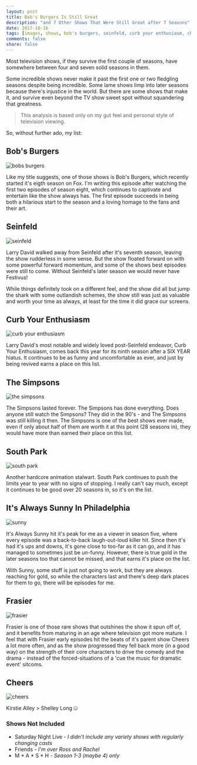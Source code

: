 ```yaml
---
layout: post
title: Bob's Burgers Is Still Great 
description: "and 7 Other Shows That Were Still Great after 7 Seasons"
date: 2017-10-16
tags: [images, shows, bob's burgers, seinfeld, curb your enthusiasm, cheers, frasier, it's always sunny in philadelphia, the simpsons, south park, MASH, friends, snl, saturday night live]
comments: false
share: false
---
```


Most television shows, if they survive the first couple of seasons, have somewhere between four and seven solid seasons in them.  

Some incredible shows never make it past the first one or two fledgling seasons despite being incredible.  Some lame shows limp into later seasons because there's injustice in the world.  But there are some shows that make it, and survive even beyond the TV show sweet spot without squandering that greatness.

> This analysis is based only on my gut feel and personal style of television viewing.

So, without further ado, my list:

## Bob's Burgers

![bobs burgers](https://d24v5oonnj2ncn.cloudfront.net/wp-content/uploads/2017/10/01190124/BobsBurgers_714_Brunchsquatch_17_03_hires2.jpg)

Like my title suggests, one of those shows is Bob's Burgers, which recently started it's eigth season on Fox. I'm writing this episode after watching the first two episodes of season eight, which continues to captivate and entertain like the show always has.  The first episode succeeds in being both a hilarious start to the season and a loving homage to the fans and their art.

## Seinfeld

![seinfeld](https://ewedit.files.wordpress.com/2015/06/seinfeld-3.jpg?w=2000)

Larry David walked away from Seinfeld after it's seventh season, leaving the show rudderless in some sense.  But the show floated forward on with some powerful forward momentum, and some of the shows best episodes were still to come.  Without Seinfeld's later season we would never have Festivus!

While things definitely took on a different feel, and the show did all but jump the shark with some outlandish schemes, the show still was just as valuable and worth your time as always, at least for the time it did grace our screens.

## Curb Your Enthusiasm

![curb your enthusiasm](https://static01.nyt.com/images/2017/07/10/arts/television/10curb/10curb-master768.jpg)

Larry David's most notable and widely loved post-Seinfeld endeavor, Curb Your Enthusiasm, comes back this year for its ninth season after a SIX YEAR hiatus.  It continues to be as funny and uncomfortable as ever, and just by being revived earns a place on this list.

## The Simpsons

![the simpsons](http://www.top-ten.tv/wp-content/uploads/2013/03/The_Simpson__s_Family_by_Simpsonix.png)

The Simpsons lasted forever.  The Simpsons has done everything.  Does anyone still watch the Simpsons?  They did in the 90's - and The Simpsons was still killing it then.  The Simpsons is one of the best shows ever made, even if only about half of them are worth it at this point (28 seasons in), they would have more than earned their place on this list.

## South Park

![south park](http://www.sbs.com.au/news/sites/sbs.com.au.news/files/af9233f1-941e-4126-a2ea-257059a19697.jpeg)

Another hardcore animation stalwart.  South Park continues to push the limits year to year with no signs of stopping.  I really can't say much, except it continues to be good over 20 seasons in, so it's on the list.

## It's Always Sunny In Philadelphia

![sunny](http://cdn1us.denofgeek.com/sites/denofgeekus/files/sunny_lead.jpg)

It's Always Sunny hit it's peak for me as a viewer in season five, where every episode was a back-to-back laugh-out-loud killer hit. Since then it's had it's ups and downs, it's gone close to too-far as it can go, and it has managed to sometimes just be un-funny. However, there is true gold in the later seasons too that cannot be missed, and that earns it's place on the list.

With Sunny, some stuff is just not going to work, but they are always reaching for gold, so while the characters last and there's deep dark places for them to go, there will be episodes for me.

## Frasier

![frasier](https://img.yescdn.ru/2016/03/17/cover/c01003e3af399b43a8232dd979c69d4e-frasier-season-9.jpg)

Frasier is one of those rare shows that outshines the show it spun off of, and it benefits from maturing in an age where television got more mature.  I feel that with Frasier early episodes hit the beats of it's parent show Cheers a lot more often, and as the show progressed they fell back more (in a good way) on the strength of their core characters to drive the comedy and the drama - instead of the forced-situations of a 'cue the music for dramatic event' sitcoms.

## Cheers

![cheers](https://images-production.global.ssl.fastly.net/uploads/posts/teaser_image/142532/cheers-cast-then-and-now.jpg)

Kirstie Alley > Shelley Long 🤐

### Shows Not Included

* Saturday Night Live - *I didn't include any variety shows with regularly changing casts*
* Friends - *I'm over Ross and Rachel*
* M * A * S * H - *Season 1-3 (maybe 4) only*
